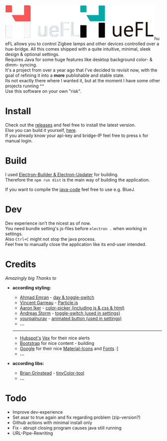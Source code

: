 <img align= "left" src="build/hueFL-md.png#gh-dark-mode-only" width="240">
<img align= "left" src="build/hueFL-md-inv.png#gh-light-mode-only" width="240">
<br><br><br><br><br>

hueFL allows you to control Zigbee lamps and other devices controlled over a hue-bridge. All this comes shipped with a quite intuitive, minimal, sleek design & optional settings.\
Requires Java for some huge features like desktop background color- & dimm- syncing.\
It's a project from over a year ago that I've decided to revisit now, with the goal of refining it into a **more** publishable and stable state.\
Its not exactly there where I wanted it, but at the moment I have some other projects running ^^\
Use this software on your own "risk".

# Install

Check out the [releases](https://github.com/AquaJo/hueFL/releases) and feel free to install the latest version.\
Else you can build it yourself, [here](#build).\
If you already know your api-key and bridge-IP feel free to press `k` for manual login.

# Build

I used [Electron-Builder & Electron-Updater](https://www.electron.build/) for building.\
Therefore the `npm run dist` is the main way of building the application.

If you want to compile the [java-code](src/jars/Hue-Ambiance) feel free to use e.g. BlueJ.

# Dev

Dev experience isn't the nicest as of now.\
You need bundle setting's js-files before `electron .` when working in settings.\
Also `Ctrl+C` might not stop the java process.\
Feel free to manually close the application like its end-user intended.

# Credits

_Amazingly big Thanks to_

- **according styling:**
  - [Ahmad Emran](https://codepen.io/ahmadbassamemran) - [day & toggle-switch](https://codepen.io/ahmadbassamemran/pen/yLBXBmy)
  - [Vincent Garreau](https://github.com/VincentGarreau) - [Particle.js](https://github.com/VincentGarreau/particles.js)
  - [Aaron Iker](https://codepen.io/aaroniker) - [color-picker (including js & css & html)](https://codepen.io/aaroniker/pen/NLjmdz)
  - [Andreas Storm](https://codepen.io/avstorm) - [toggle-switch (used in settings)](https://codepen.io/avstorm/pen/jOEpBLW)
  - [yourpalnurav](https://codepen.io/yourpalnurav) - [animated button (used in settings)](https://codepen.io/yourpalnurav/pen/LqNmzL)
  - **...**
  ***
  - [Hubspot's](https://github.com/hubspot) [Vex](https://github.com/hubspot/vex) for their nice alerts
  - [Bootstrap](https://github.com/twbs/bootstrap) for nice content - building
  - [Google](https://www.google.com/) for their nice [Material-Icons](https://fonts.google.com/icons) and [Fonts](https://fonts.google.com/) :]
  - **...**
- **according libs:**

  - [Brian Grinstead](https://github.com/bgrins) - [tinyColor-tool](https://github.com/bgrins/TinyColor)
  - **...**

# Todo

- Improve dev-experience
- Set asar to true again and fix regarding problem (zip-version?)
- Github actions with minimal install only
- Fix - abrupt closing program causes java still running
- URL-Pipe-Rewriting
